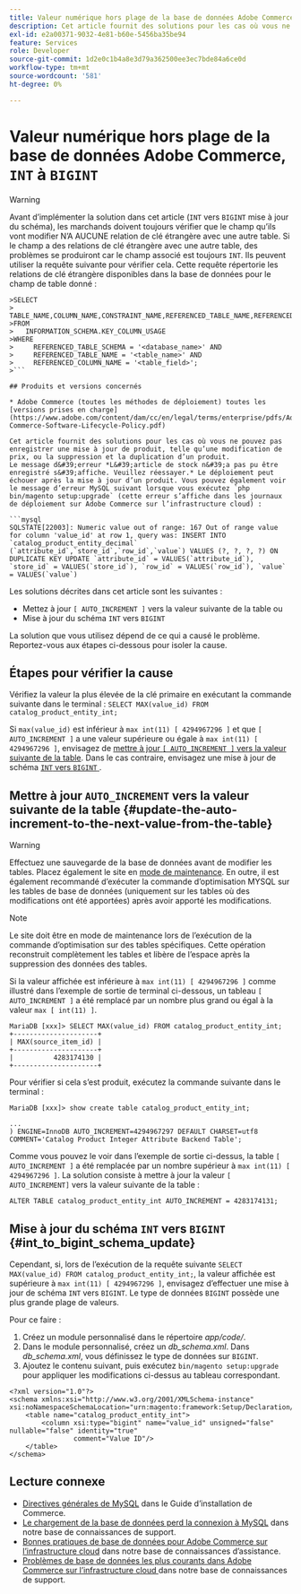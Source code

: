 ```yaml
---
title: Valeur numérique hors plage de la base de données Adobe Commerce, "INT" par "BIGINT"
description: Cet article fournit des solutions pour les cas où vous ne pouvez pas enregistrer une mise à jour de produit, telle qu’une modification de prix, ou la suppression et la duplication d’un produit.
exl-id: e2a00371-9032-4e81-b60e-5456ba35be94
feature: Services
role: Developer
source-git-commit: 1d2e0c1b4a8e3d79a362500ee3ec7bde84a6ce0d
workflow-type: tm+mt
source-wordcount: '581'
ht-degree: 0%

---
```


# Valeur numérique hors plage de la base de données Adobe Commerce, `INT` à `BIGINT`

>[!WARNING]
>
>Avant d’implémenter la solution dans cet article (`INT` vers `BIGINT` mise à jour du schéma), les marchands doivent toujours vérifier que le champ qu’ils vont modifier N’A AUCUNE relation de clé étrangère avec une autre table. Si le champ a des relations de clé étrangère avec une autre table, des problèmes se produiront car le champ associé est toujours `INT`. Ils peuvent utiliser la requête suivante pour vérifier cela. Cette requête répertorie les relations de clé étrangère disponibles dans la base de données pour le champ de table donné :
>
```mysql
>SELECT 
>     TABLE_NAME,COLUMN_NAME,CONSTRAINT_NAME,REFERENCED_TABLE_NAME,REFERENCED_COLUMN_NAME
>FROM
>   INFORMATION_SCHEMA.KEY_COLUMN_USAGE
>WHERE
>     REFERENCED_TABLE_SCHEMA = '<database_name>' AND
>     REFERENCED_TABLE_NAME = '<table_name>' AND
>     REFERENCED_COLUMN_NAME = '<table_field>';
>```

## Produits et versions concernés

* Adobe Commerce (toutes les méthodes de déploiement) toutes les [versions prises en charge](https://www.adobe.com/content/dam/cc/en/legal/terms/enterprise/pdfs/Adobe-Commerce-Software-Lifecycle-Policy.pdf)

Cet article fournit des solutions pour les cas où vous ne pouvez pas enregistrer une mise à jour de produit, telle qu’une modification de prix, ou la suppression et la duplication d’un produit.
Le message d&#39;erreur *L&#39;article de stock n&#39;a pas pu être enregistré s&#39;affiche. Veuillez réessayer.* Le déploiement peut échouer après la mise à jour d’un produit. Vous pouvez également voir le message d’erreur MySQL suivant lorsque vous exécutez `php bin/magento setup:upgrade` (cette erreur s’affiche dans les journaux de déploiement sur Adobe Commerce sur l’infrastructure cloud) :

```mysql
SQLSTATE[22003]: Numeric value out of range: 167 Out of range value for column 'value_id' at row 1, query was: INSERT INTO `catalog_product_entity_decimal` (`attribute_id`,`store_id`,`row_id`,`value`) VALUES (?, ?, ?, ?) ON DUPLICATE KEY UPDATE `attribute_id` = VALUES(`attribute_id`), `store_id` = VALUES(`store_id`), `row_id` = VALUES(`row_id`), `value` = VALUES(`value`)
```

Les solutions décrites dans cet article sont les suivantes :
* Mettez à jour `[ AUTO_INCREMENT ]` vers la valeur suivante de la table ou
* Mise à jour du schéma `INT` vers `BIGINT`

La solution que vous utilisez dépend de ce qui a causé le problème. Reportez-vous aux étapes ci-dessous pour isoler la cause.

## Étapes pour vérifier la cause


Vérifiez la valeur la plus élevée de la clé primaire en exécutant la commande suivante dans le terminal : `SELECT MAX(value_id) FROM catalog_product_entity_int;`

Si `max(value_id)` est inférieur à `max int(11) [ 4294967296 ]` et que `[ AUTO_INCREMENT ]` a une valeur supérieure ou égale à `max int(11) [ 4294967296 ]`, envisagez de [mettre à jour `[ AUTO_INCREMENT ]` vers la valeur suivante de la table](#update-the-auto-increment-to-the-next-value-from-the-table). Dans le cas contraire, envisagez une mise à jour de schéma [`INT` vers `BIGINT` ](#int_to_bigint_schema_update).

## Mettre à jour `AUTO_INCREMENT` vers la valeur suivante de la table {#update-the-auto-increment-to-the-next-value-from-the-table}

>[!WARNING]
>
>Effectuez une sauvegarde de la base de données avant de modifier les tables. Placez également le site en [mode de maintenance](https://experienceleague.adobe.com/docs/commerce-operations/configuration-guide/setup/application-modes.html#maintenance-mode). En outre, il est également recommandé d’exécuter la commande d’optimisation MYSQL sur les tables de base de données (uniquement sur les tables où des modifications ont été apportées) après avoir apporté les modifications.

>[!NOTE]
>
>Le site doit être en mode de maintenance lors de l’exécution de la commande d’optimisation sur des tables spécifiques. Cette opération reconstruit complètement les tables et libère de l’espace après la suppression des données des tables.

Si la valeur affichée est inférieure à `max int(11) [ 4294967296 ]` comme illustré dans l’exemple de sortie de terminal ci-dessous, un tableau `[ AUTO_INCREMENT ]` a été remplacé par un nombre plus grand ou égal à la valeur `max [ int(11) ]`.

```mariadb
MariaDB [xxx]> SELECT MAX(value_id) FROM catalog_product_entity_int;
+---------------------+
| MAX(source_item_id) |
+---------------------+
|          4283174130 |
+---------------------+
```

Pour vérifier si cela s’est produit, exécutez la commande suivante dans le terminal :

```
MariaDB [xxx]> show create table catalog_product_entity_int;

...
) ENGINE=InnoDB AUTO_INCREMENT=4294967297 DEFAULT CHARSET=utf8 COMMENT='Catalog Product Integer Attribute Backend Table';
```

Comme vous pouvez le voir dans l’exemple de sortie ci-dessus, la table `[ AUTO_INCREMENT ]` a été remplacée par un nombre supérieur à `max int(11) [ 4294967296 ]`. La solution consiste à mettre à jour la valeur `[ AUTO_INCREMENT]` vers la valeur suivante de la table :

```
ALTER TABLE catalog_product_entity_int AUTO_INCREMENT = 4283174131;
```

## Mise à jour du schéma `INT` vers `BIGINT` {#int_to_bigint_schema_update}

Cependant, si, lors de l’exécution de la requête suivante `SELECT MAX(value_id) FROM catalog_product_entity_int;`, la valeur affichée est supérieure à `max int(11) [ 4294967296 ]`, envisagez d’effectuer une mise à jour de schéma `INT` vers `BIGINT`. Le type de données `BIGINT` possède une plus grande plage de valeurs.

Pour ce faire :

1. Créez un module personnalisé dans le répertoire *app/code/*.
1. Dans le module personnalisé, créez un *db_schema.xml*. Dans *db_schema.xml*, vous définissez le type de données sur `BIGINT`.
1. Ajoutez le contenu suivant, puis exécutez `bin/magento setup:upgrade` pour appliquer les modifications ci-dessus au tableau correspondant.

```
<?xml version="1.0"?>
<schema xmlns:xsi="http://www.w3.org/2001/XMLSchema-instance" xsi:noNamespaceSchemaLocation="urn:magento:framework:Setup/Declaration/Schema/etc/schema.xsd">
    <table name="catalog_product_entity_int">
        <column xsi:type="bigint" name="value_id" unsigned="false" nullable="false" identity="true"
                comment="Value ID"/>
    </table>
</schema>
```


## Lecture connexe

* [Directives générales de MySQL](https://experienceleague.adobe.com/docs/commerce-operations/installation-guide/prerequisites/database-server/mysql.html) dans le Guide d’installation de Commerce.
* [Le chargement de la base de données perd la connexion à MySQL](https://experienceleague.adobe.com/docs/commerce-knowledge-base/kb/troubleshooting/database/database-upload-loses-connection-to-mysql.html) dans notre base de connaissances de support.
* [Bonnes pratiques de base de données pour Adobe Commerce sur l’infrastructure cloud](https://experienceleague.adobe.com/docs/commerce-knowledge-base/kb/best-practices/database/database-best-practices-for-magento-commerce-cloud.html) dans notre base de connaissances d’assistance.
* [ Problèmes de base de données les plus courants dans Adobe Commerce sur l’infrastructure cloud ](https://experienceleague.adobe.com/docs/commerce-knowledge-base/kb/best-practices/database/most-common-database-issues-in-magento-commerce-cloud.html) dans notre base de connaissances de support.
